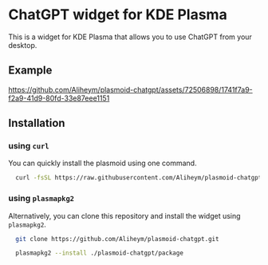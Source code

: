 # ChatGPT widget for KDE Plasma

This is a widget for KDE Plasma that allows you to use ChatGPT from your desktop.

## Example

https://github.com/Aliheym/plasmoid-chatgpt/assets/72506898/1741f7a9-f2a9-41d9-80fd-33e87eee1151

## Installation

### using `curl`

You can quickly install the plasmoid using one command.

```bash
  curl -fsSL https://raw.githubusercontent.com/Aliheym/plasmoid-chatgpt/main/install.sh | bash
```

### using `plasmapkg2`

Alternatively, you can clone this repository and install the widget using `plasmapkg2`.

```bash
  git clone https://github.com/Aliheym/plasmoid-chatgpt.git

  plasmapkg2 --install ./plasmoid-chatgpt/package
```
